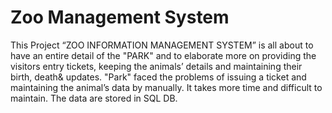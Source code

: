 # Zoo Management System
This Project “ZOO INFORMATION MANAGEMENT SYSTEM” is all about to have an entire detail of the "PARK" and to elaborate more on providing the visitors entry tickets, keeping the animals’ details and maintaining their birth, death& updates. "Park" faced the problems of issuing a ticket and maintaining the animal’s data by manually. It takes more time and difficult to maintain. The data are stored in SQL DB.

